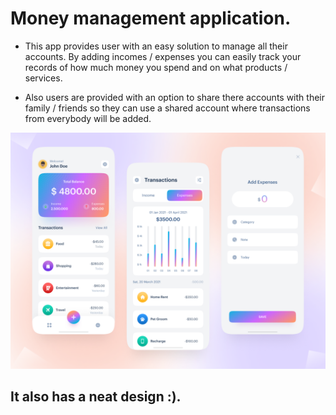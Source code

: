 # Money management application.

- This app provides user with an easy solution to manage all their accounts. By adding incomes / expenses you can easily track your records of how much money you spend and on what products / services.

- Also users are provided with an option to share there accounts with their family / friends so they can use a shared account where transactions from everybody will be added.

![Designs image](https://github.com/AndreiTheDev/expense_tracker/blob/main/assets/expense_tracker_design.png)

## It also has a neat design :).
